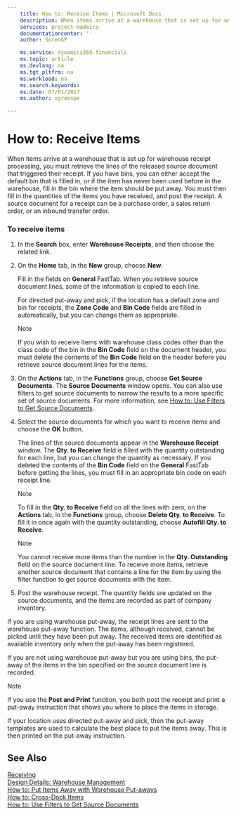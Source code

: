 ```yaml
---
    title: How to: Receive Items | Microsoft Docs
    description: When items arrive at a warehouse that is set up for warehouse receipt processing, you must retrieve the lines of the released source document that triggered their receipt. If you have bins, you can either accept the default bin that is filled in, or if the item has never been used before in the warehouse, fill in the bin where the item should be put away. You must then fill in the quantities of the items you have received, and post the receipt. A source document for a receipt can be a purchase order, a sales return order, or an inbound transfer order.
    services: project-madeira
    documentationcenter: ''
    author: SorenGP

    ms.service: dynamics365-financials
    ms.topic: article
    ms.devlang: na
    ms.tgt_pltfrm: na
    ms.workload: na
    ms.search.keywords:
    ms.date: 07/01/2017
    ms.author: sgroespe

---
```

# How to: Receive Items
When items arrive at a warehouse that is set up for warehouse receipt processing, you must retrieve the lines of the released source document that triggered their receipt. If you have bins, you can either accept the default bin that is filled in, or if the item has never been used before in the warehouse, fill in the bin where the item should be put away. You must then fill in the quantities of the items you have received, and post the receipt. A source document for a receipt can be a purchase order, a sales return order, or an inbound transfer order.  
  
### To receive items  
  
1.  In the **Search** box, enter **Warehouse Receipts**, and then choose the related link.  
  
2.  On the **Home** tab, in the **New** group, choose **New**.  
  
     Fill in the fields on **General** FastTab. When you retrieve source document lines, some of the information is copied to each line.  
  
     For directed put-away and pick, if the location has a default zone and bin for receipts, the **Zone Code** and **Bin Code** fields are filled in automatically, but you can change them as appropriate.  
  
    > [!NOTE]  
    >  If you wish to receive items with warehouse class codes other than the class code of the bin in the **Bin Code** field on the document header, you must delete the contents of the **Bin Code** field on the header before you retrieve source document lines for the items.  
  
3.  On the **Actions** tab, in the **Functions** group, choose **Get Source Documents**. The **Source Documents** window opens. You can also use filters to get source documents to narrow the results to a more specific set of source documents. For more information, see [How to: Use Filters to Get Source Documents](../how-to-use-filters-to-get-source-documents.md).  
  
4.  Select the source documents for which you want to receive items and choose the **OK** button.  
  
     The lines of the source documents appear in the **Warehouse Receipt** window. The **Qty. to Receive** field is filled with the quantity outstanding for each line, but you can change the quantity as necessary. If you deleted the contents of the **Bin Code** field on the **General** FastTab before getting the lines, you must fill in an appropriate bin code on each receipt line.  
  
    > [!NOTE]  
    >  To fill in the **Qty. to Receive** field on all the lines with zero, on the **Actions** tab, in the **Functions** group, choose **Delete Qty. to Receive**. To fill it in once again with the quantity outstanding, choose **Autofill Qty. to Receive**.  
  
    > [!NOTE]  
    >  You cannot receive more items than the number in the **Qty. Outstanding** field on the source document line. To receive more items, retrieve another source document that contains a line for the item by using the filter function to get source documents with the item.  
  
5.  Post the warehouse receipt. The quantity fields are updated on the source documents, and the items are recorded as part of company inventory.  
  
 If you are using warehouse put-away, the receipt lines are sent to the warehouse put-away function. The items, although received, cannot be picked until they have been put away. The received items are identified as available inventory only when the put-away has been registered.  
  
 If you are not using warehouse put-away but you are using bins, the put-away of the items in the bin specified on the source document line is recorded.  
  
> [!NOTE]  
>  If you use the **Post and Print** function, you both post the receipt and print a put-away instruction that shows you where to place the items in storage.  
>   
>  If your location uses directed put-away and pick, then the put-away templates are used to calculate the best place to put the items away. This is then printed on the put-away instruction.  
  
## See Also  
 [Receiving](../receiving.md)   
 [Design Details: Warehouse Management](design-details-warehouse-management.md)   
 [How to: Put Items Away with Warehouse Put-aways](../how-to-put-items-away-with-warehouse-put-aways.md)   
 [How to: Cross-Dock Items](../how-to-cross-dock-items.md)   
 [How to: Use Filters to Get Source Documents](../how-to-use-filters-to-get-source-documents.md)